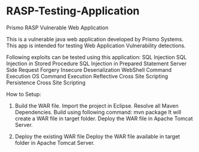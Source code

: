 # RASP-Testing-Application

Prismo RASP Vulnerable Web Application

This is a vulnerable java web application developed by Prismo Systems. This app is intended for testing Web Application Vulnerability detections. 

Following exploits can be tested using this application:
SQL Injection
SQL Injection in Stored Procedure
SQL Injection in Prepared Statement
Server Side Request Forgery
Insecure Deserialization
WebShell Command Execution
OS Command Execution
Reflective Cross Site Scripting
Persistence Cross Site Scripting

How to Setup:
1. Build the WAR file.
	Import the project in Eclipse. Resolve all Maven Dependencies.
	Build using following command:
		mvn package
		It will create a WAR file in target folder.
	Deploy the WAR file in Apache Tomcat Server.

2. Deploy the existing WAR file
	Deploy the WAR file available in target folder in Apache Tomcat Server.
